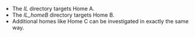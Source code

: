 - The *IL* directory targets Home A.
- The *IL_homeB* directory targets Home B.
- Additional homes like Home C can be investigated in exactly the same way.